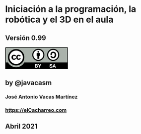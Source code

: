 # Iniciación a la programación, la robótica y el 3D en el aula

## Versión 0.99


![Licencia CC by SA](./images/Licencia_CC_peque.png) 

## by @javacasm


### José Antonio Vacas Martínez

### https://elCacharreo.com


## Abril 2021
